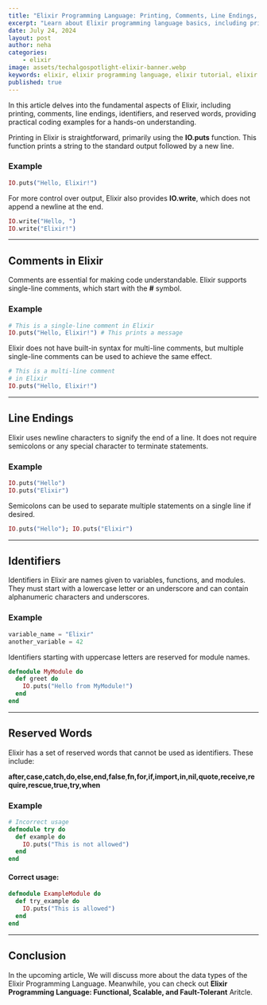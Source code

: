 ```yaml
---
title: "Elixir Programming Language: Printing, Comments, Line Endings, Identifiers, and Reserved Words"
excerpt: "Learn about Elixir programming language basics, including printing, comments, line endings, identifiers, and reserved words. This guide provides an introduction to Elixir syntax and conventions for beginners."
date: July 24, 2024
layout: post
author: neha
categories:
    - elixir
image: assets/techalgospotlight-elixir-banner.webp
keywords: elixir, elixir programming language, elixir tutorial, elixir for beginners, functional programming, fault-tolerant programming, reserved words, identifiers, line endings, comments, printing
published: true
---
```


In this article delves into the fundamental aspects of Elixir, including printing, comments, line endings, identifiers, and reserved words, providing practical coding examples for a hands-on understanding.

Printing in Elixir is straightforward, primarily using the **IO.puts** function. This function prints a string to the standard output followed by a new line.

### Example

```elixir
IO.puts("Hello, Elixir!")
```


For more control over output, Elixir also provides **IO.write**, which does not append a newline at the end.

```elixir
IO.write("Hello, ")
IO.write("Elixir!")
```


* * *

Comments in Elixir
------------------

Comments are essential for making code understandable. Elixir supports single-line comments, which start with the **#** symbol.

### Example

```elixir
# This is a single-line comment in Elixir
IO.puts("Hello, Elixir!") # This prints a message
```


Elixir does not have built-in syntax for multi-line comments, but multiple single-line comments can be used to achieve the same effect.

```elixir
# This is a multi-line comment
# in Elixir
IO.puts("Hello, Elixir!")
```


* * *

Line Endings
------------

Elixir uses newline characters to signify the end of a line. It does not require semicolons or any special character to terminate statements.

### Example

```elixir
IO.puts("Hello")
IO.puts("Elixir")
```


Semicolons can be used to separate multiple statements on a single line if desired.

```elixir
IO.puts("Hello"); IO.puts("Elixir")
```


* * *

Identifiers
-----------

Identifiers in Elixir are names given to variables, functions, and modules. They must start with a lowercase letter or an underscore and can contain alphanumeric characters and underscores.

### Example

```elixir
variable_name = "Elixir"
another_variable = 42
```


Identifiers starting with uppercase letters are reserved for module names.

```elixir
defmodule MyModule do
  def greet do
    IO.puts("Hello from MyModule!")
  end
end
```


* * *

Reserved Words
--------------

Elixir has a set of reserved words that cannot be used as identifiers. These include:

**after,case,catch,do,else,end,false**,**fn,for,if,import,in,nil,quote,receive,require,rescue,true,try,when**

### Example

```elixir
# Incorrect usage
defmodule try do
  def example do
    IO.puts("This is not allowed")
  end
end
```


#### Correct usage:

```elixir
defmodule ExampleModule do
  def try_example do
    IO.puts("This is allowed")
  end
end
```


* * *

Conclusion
----------

In the upcoming article, We will discuss more about the data types of the Elixir Programming Language. Meanwhile, you can check out **Elixir Programming Language: Functional, Scalable, and Fault-Tolerant** Aritcle.